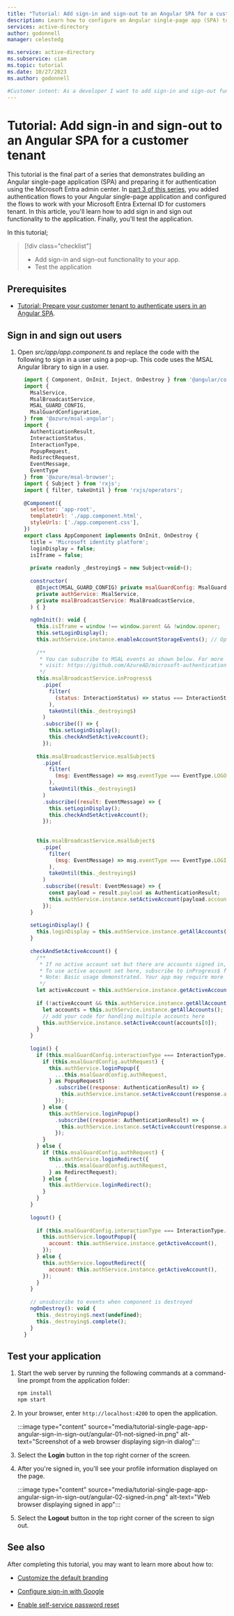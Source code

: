 ```yaml
---
title: "Tutorial: Add sign-in and sign-out to an Angular SPA for a customer tenant"
description: Learn how to configure an Angular single-page app (SPA) to sign in and sign out users with your Microsoft Entra External ID for customers tenant.
services: active-directory
author: godonnell
manager: celestedg

ms.service: active-directory
ms.subservice: ciam
ms.topic: tutorial
ms.date: 10/27/2023
ms.author: godonnell

#Customer intent: As a developer I want to add sign-in and sign-out functionality to my Angular single-page app
---
```


# Tutorial: Add sign-in and sign-out to an Angular SPA for a customer tenant

This tutorial is the final part of a series that demonstrates building an Angular single-page application (SPA) and preparing it for authentication using the Microsoft Entra admin center. In [part 3 of this series](./tutorial-single-page-app-angular-sign-in-configure-authentication.md), you added authentication flows to your Angular single-page application and configured the flows to work with your Microsoft Entra External ID for customers tenant. In this article, you'll learn how to add sign in and sign out functionality to the application. Finally, you'll test the application.

In this tutorial;

> [!div class="checklist"]
> * Add sign-in and sign-out functionality to your app.
> * Test the application

## Prerequisites

* [Tutorial: Prepare your customer tenant to authenticate users in an Angular SPA](./tutorial-single-page-app-angular-sign-in-prepare-tenant.md).

## Sign in and sign out users
      
1. Open _src/app/app.component.ts_ and replace the code with the following to sign in a user using a pop-up. This code uses the MSAL Angular library to sign in a user.

    ```javascript	
      import { Component, OnInit, Inject, OnDestroy } from '@angular/core';
      import {
        MsalService,
        MsalBroadcastService,
        MSAL_GUARD_CONFIG,
        MsalGuardConfiguration,
      } from '@azure/msal-angular';
      import {
        AuthenticationResult,
        InteractionStatus,
        InteractionType,
        PopupRequest,
        RedirectRequest,
        EventMessage,
        EventType
      } from '@azure/msal-browser';
      import { Subject } from 'rxjs';
      import { filter, takeUntil } from 'rxjs/operators';
      
      @Component({
        selector: 'app-root',
        templateUrl: './app.component.html',
        styleUrls: ['./app.component.css'],
      })
      export class AppComponent implements OnInit, OnDestroy {
        title = 'Microsoft identity platform';
        loginDisplay = false;
        isIframe = false;
      
        private readonly _destroying$ = new Subject<void>();
      
        constructor(
          @Inject(MSAL_GUARD_CONFIG) private msalGuardConfig: MsalGuardConfiguration,
          private authService: MsalService,
          private msalBroadcastService: MsalBroadcastService,
        ) { }
      
        ngOnInit(): void {
          this.isIframe = window !== window.parent && !window.opener;
          this.setLoginDisplay();
          this.authService.instance.enableAccountStorageEvents(); // Optional - This will enable ACCOUNT_ADDED and ACCOUNT_REMOVED events emitted when a user logs in or out of another tab or window
      
          /**
           * You can subscribe to MSAL events as shown below. For more info,
           * visit: https://github.com/AzureAD/microsoft-authentication-library-for-js/blob/dev/lib/msal-angular/docs/v2-docs/events.md
           */
          this.msalBroadcastService.inProgress$
            .pipe(
              filter(
                (status: InteractionStatus) => status === InteractionStatus.None
              ),
              takeUntil(this._destroying$)
            )
            .subscribe(() => {
              this.setLoginDisplay();
              this.checkAndSetActiveAccount();
            });
      
          this.msalBroadcastService.msalSubject$
            .pipe(
              filter(
                (msg: EventMessage) => msg.eventType === EventType.LOGOUT_SUCCESS
              ),
              takeUntil(this._destroying$)
            )
            .subscribe((result: EventMessage) => {
              this.setLoginDisplay();
              this.checkAndSetActiveAccount();
            });
      
      
          this.msalBroadcastService.msalSubject$
            .pipe(
              filter(
                (msg: EventMessage) => msg.eventType === EventType.LOGIN_SUCCESS
              ),
              takeUntil(this._destroying$)
            )
            .subscribe((result: EventMessage) => {
              const payload = result.payload as AuthenticationResult;
              this.authService.instance.setActiveAccount(payload.account);
            });
        }
      
        setLoginDisplay() {
          this.loginDisplay = this.authService.instance.getAllAccounts().length > 0;
        }
      
        checkAndSetActiveAccount() {
          /**
           * If no active account set but there are accounts signed in, sets first account to active account
           * To use active account set here, subscribe to inProgress$ first in your component
           * Note: Basic usage demonstrated. Your app may require more complicated account selection logic
           */
          let activeAccount = this.authService.instance.getActiveAccount();
      
          if (!activeAccount && this.authService.instance.getAllAccounts().length > 0) {
            let accounts = this.authService.instance.getAllAccounts();
            // add your code for handling multiple accounts here
            this.authService.instance.setActiveAccount(accounts[0]);
          }
        }
      
        login() {
          if (this.msalGuardConfig.interactionType === InteractionType.Popup) {
            if (this.msalGuardConfig.authRequest) {
              this.authService.loginPopup({
                ...this.msalGuardConfig.authRequest,
              } as PopupRequest)
                .subscribe((response: AuthenticationResult) => {
                  this.authService.instance.setActiveAccount(response.account);
                });
            } else {
              this.authService.loginPopup()
                .subscribe((response: AuthenticationResult) => {
                  this.authService.instance.setActiveAccount(response.account);
                });
            }
          } else {
            if (this.msalGuardConfig.authRequest) {
              this.authService.loginRedirect({
                ...this.msalGuardConfig.authRequest,
              } as RedirectRequest);
            } else {
              this.authService.loginRedirect();
            }
          }
        }
      
        logout() {
      
          if (this.msalGuardConfig.interactionType === InteractionType.Popup) {
            this.authService.logoutPopup({
              account: this.authService.instance.getActiveAccount(),
            });
          } else {
            this.authService.logoutRedirect({
              account: this.authService.instance.getActiveAccount(),
            });
          }
        }
      
        // unsubscribe to events when component is destroyed
        ngOnDestroy(): void {
          this._destroying$.next(undefined);
          this._destroying$.complete();
        }
      }
    ```

## Test your application

1. Start the web server by running the following commands at a command-line prompt from the application folder:

    ```bash	
    npm install
    npm start
    ```

1. In your browser, enter `http://localhost:4200` to open the application.

    :::image type="content" source="media/tutorial-single-page-app-angular-sign-in-sign-out/angular-01-not-signed-in.png" alt-text="Screenshot of a web browser displaying sign-in dialog":::
    
1. Select the **Login** button in the top right corner of the screen. 
1. After you're signed in, you'll see your profile information displayed on the page.

    :::image type="content" source="media/tutorial-single-page-app-angular-sign-in-sign-out/angular-02-signed-in.png" alt-text="Web browser displaying signed in app":::

1. Select the **Logout** button in the top right corner of the screen to sign out.

## See also

After completing this tutorial, you may want to learn more about how to:

- [Customize the default branding](how-to-customize-branding-customers.md)

- [Configure sign-in with Google](how-to-google-federation-customers.md)

- [Enable self-service password reset](./how-to-enable-password-reset-customers.md)
